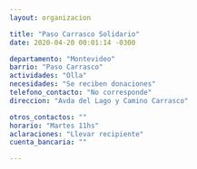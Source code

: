 ```yaml
---
layout: organizacion

title: "Paso Carrasco Solidario"
date: 2020-04-20 00:01:14 -0300

departamento: "Montevideo"
barrio: "Paso Carrasco"
actividades: "Olla"
necesidades: "Se reciben donaciones"
telefono_contacto: "No corresponde"
direccion: "Avda del Lago y Camino Carrasco"

otros_contactos: ""
horario: "Martes 11hs"
aclaraciones: "Llevar recipiente"
cuenta_bancaria: ""

---
```


